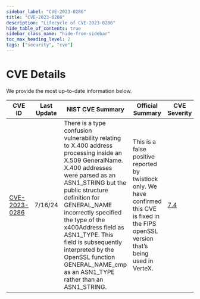 ```yaml
---
sidebar_label: "CVE-2023-0286"
title: "CVE-2023-0286"
description: "Lifecycle of CVE-2023-0286"
hide_table_of_contents: true
sidebar_class_name: "hide-from-sidebar"
toc_max_heading_level: 2
tags: ["security", "cve"]
---
```


# CVE Details

We provide the most up-to-date information below.

| CVE ID                                                          | Last Update | NIST CVE Summary                                                                                                                                                                                                                                                                                                                                                                                               | Official Summary                                                                                                                                  | CVE Severity                                          | Status  |
| --------------------------------------------------------------- | ----------- | -------------------------------------------------------------------------------------------------------------------------------------------------------------------------------------------------------------------------------------------------------------------------------------------------------------------------------------------------------------------------------------------------------------- | ------------------------------------------------------------------------------------------------------------------------------------------------- | ----------------------------------------------------- | ------- |
| [CVE-2023-0286](https://nvd.nist.gov/vuln/detail/CVE-2023-0286) | 7/16/24     | There is a type confusion vulnerability relating to X.400 address processing inside an X.509 GeneralName. X.400 addresses were parsed as an ASN1_STRING but the public structure definition for GENERAL_NAME incorrectly specified the type of the x400Address field as ASN1_TYPE. This field is subsequently interpreted by the OpenSSL function GENERAL_NAME_cmp as an ASN1_TYPE rather than an ASN1_STRING. | This is a false positive reported by twistlock only. We have confirmed this CVE is fixed in the FIPS openSSL version that’s being used in VerteX. | [7.4](https://nvd.nist.gov/vuln/detail/CVE-2023-0286) | Ongoing |
